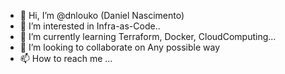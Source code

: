 - 👋 Hi, I’m @dnlouko (Daniel Nascimento)
- 👀 I’m interested in Infra-as-Code..
- 🌱 I’m currently learning Terraform, Docker, CloudComputing...
- 💞️ I’m looking to collaborate on Any possible way
- 📫 How to reach me ...

<!---
dnlouko/dnlouko is a ✨ special ✨ repository because its `README.md` (this file) appears on your GitHub profile.
You can click the Preview link to take a look at your changes.
--->
